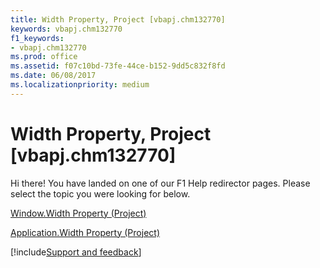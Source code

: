 ```yaml
---
title: Width Property, Project [vbapj.chm132770]
keywords: vbapj.chm132770
f1_keywords:
- vbapj.chm132770
ms.prod: office
ms.assetid: f07c10bd-73fe-44ce-b152-9dd5c832f8fd
ms.date: 06/08/2017
ms.localizationpriority: medium
---
```



# Width Property, Project [vbapj.chm132770]

Hi there! You have landed on one of our F1 Help redirector pages. Please select the topic you were looking for below.

[Window.Width Property (Project)](https://msdn.microsoft.com/library/17623ed8-1d96-1b43-56f0-119e7a7b51d8%28Office.15%29.aspx)

[Application.Width Property (Project)](https://msdn.microsoft.com/library/ee52fc37-ff4e-5e86-77ac-7d60b65397ef%28Office.15%29.aspx)

[!include[Support and feedback](~/includes/feedback-boilerplate.md)]
